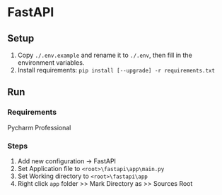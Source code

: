 # FastAPI

## Setup

1. Copy `./.env.example` and rename it to `./.env`, then fill in the environment variables.
2. Install requirements: `pip install [--upgrade] -r requirements.txt`

## Run

### Requirements

Pycharm Professional

### Steps

1. Add new configuration -> FastAPI
2. Set Application file to `<root>\fastapi\app\main.py`
3. Set Working directory to `<root>\fastapi\app`
4. Right click `app` folder >> Mark Directory as >> Sources Root
